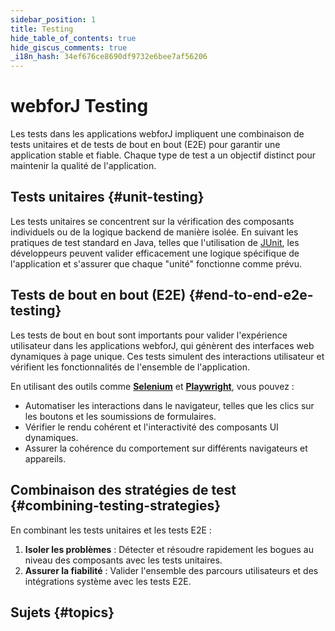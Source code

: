 ```yaml
---
sidebar_position: 1
title: Testing
hide_table_of_contents: true
hide_giscus_comments: true
_i18n_hash: 34ef676ce8690df9732e6bee7af56206
---
```

<Head>
  <style>{`
  .container {
    max-width: 65em !important;
  }
  `}</style>
</Head>

# webforJ Testing

Les tests dans les applications webforJ impliquent une combinaison de tests unitaires et de tests de bout en bout (E2E) pour garantir une application stable et fiable. Chaque type de test a un objectif distinct pour maintenir la qualité de l'application.

## Tests unitaires {#unit-testing}

Les tests unitaires se concentrent sur la vérification des composants individuels ou de la logique backend de manière isolée. En suivant les pratiques de test standard en Java, telles que l'utilisation de [JUnit](https://junit.org/junit5/), les développeurs peuvent valider efficacement une logique spécifique de l'application et s'assurer que chaque "unité" fonctionne comme prévu.

## Tests de bout en bout (E2E) {#end-to-end-e2e-testing}

Les tests de bout en bout sont importants pour valider l'expérience utilisateur dans les applications webforJ, qui génèrent des interfaces web dynamiques à page unique. Ces tests simulent des interactions utilisateur et vérifient les fonctionnalités de l'ensemble de l'application.

En utilisant des outils comme [**Selenium**](https://www.selenium.dev/) et [**Playwright**](https://playwright.dev/java/docs/intro), vous pouvez :

- Automatiser les interactions dans le navigateur, telles que les clics sur les boutons et les soumissions de formulaires.
- Vérifier le rendu cohérent et l'interactivité des composants UI dynamiques.
- Assurer la cohérence du comportement sur différents navigateurs et appareils.

## Combinaison des stratégies de test {#combining-testing-strategies}

En combinant les tests unitaires et les tests E2E :

1. **Isoler les problèmes** : Détecter et résoudre rapidement les bogues au niveau des composants avec les tests unitaires.
2. **Assurer la fiabilité** : Valider l'ensemble des parcours utilisateurs et des intégrations système avec les tests E2E.

## Sujets {#topics}

<DocCardList className="topics-section" />
